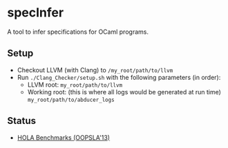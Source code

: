 # specInfer
A tool to infer specifications for OCaml programs.

## Setup
  - Checkout LLVM (with Clang) to `/my_root/path/to/llvm`
  - Run `./Clang_Checker/setup.sh` with the following parameters (in order):
    - LLVM root: `my_root/path/to/llvm`
    - Working root: (this is where all logs would be generated at run time) `my_root/path/to/abducer_logs`

## Status
  - [HOLA Benchmarks (OOPSLA'13)](bm_oopsla/)
